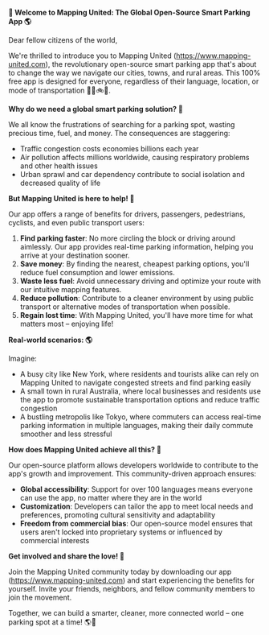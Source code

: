 **🚀 Welcome to Mapping United: The Global Open-Source Smart Parking App 🌎**

Dear fellow citizens of the world,

We're thrilled to introduce you to Mapping United (https://www.mapping-united.com), the revolutionary open-source smart parking app that's about to change the way we navigate our cities, towns, and rural areas. This 100% free app is designed for everyone, regardless of their language, location, or mode of transportation 🚗🚌🚲🛫️.

**Why do we need a global smart parking solution? 🤔**

We all know the frustrations of searching for a parking spot, wasting precious time, fuel, and money. The consequences are staggering:

*   Traffic congestion costs economies billions each year
*   Air pollution affects millions worldwide, causing respiratory problems and other health issues
*   Urban sprawl and car dependency contribute to social isolation and decreased quality of life

**But Mapping United is here to help! 🌟**

Our app offers a range of benefits for drivers, passengers, pedestrians, cyclists, and even public transport users:

1.  **Find parking faster**: No more circling the block or driving around aimlessly. Our app provides real-time parking information, helping you arrive at your destination sooner.
2.  **Save money**: By finding the nearest, cheapest parking options, you'll reduce fuel consumption and lower emissions.
3.  **Waste less fuel**: Avoid unnecessary driving and optimize your route with our intuitive mapping features.
4.  **Reduce pollution**: Contribute to a cleaner environment by using public transport or alternative modes of transportation when possible.
5.  **Regain lost time**: With Mapping United, you'll have more time for what matters most – enjoying life!

**Real-world scenarios: 🌎**

Imagine:

*   A busy city like New York, where residents and tourists alike can rely on Mapping United to navigate congested streets and find parking easily
*   A small town in rural Australia, where local businesses and residents use the app to promote sustainable transportation options and reduce traffic congestion
*   A bustling metropolis like Tokyo, where commuters can access real-time parking information in multiple languages, making their daily commute smoother and less stressful

**How does Mapping United achieve all this? 🤔**

Our open-source platform allows developers worldwide to contribute to the app's growth and improvement. This community-driven approach ensures:

*   **Global accessibility**: Support for over 100 languages means everyone can use the app, no matter where they are in the world
*   **Customization**: Developers can tailor the app to meet local needs and preferences, promoting cultural sensitivity and adaptability
*   **Freedom from commercial bias**: Our open-source model ensures that users aren't locked into proprietary systems or influenced by commercial interests

**Get involved and share the love! 🤝**

Join the Mapping United community today by downloading our app (https://www.mapping-united.com) and start experiencing the benefits for yourself. Invite your friends, neighbors, and fellow community members to join the movement.

Together, we can build a smarter, cleaner, more connected world – one parking spot at a time! 🌎💚